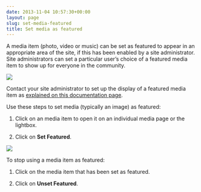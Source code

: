 ```yaml
---
date: 2013-11-04 10:57:30+00:00
layout: page
slug: set-media-featured
title: Set media as featured
---
```


A media item (photo, video or music) can be set as featured to appear in an appropriate area of the site, if this has been enabled by a site administrator. Site administrators can set a particular user’s choice of a featured media item to show up for everyone in the community.

![](https://rtcamp.com/wp-content/uploads/2013/11/image12.png)

Contact your site administrator to set up the display of a featured media item as [explained on this documentation page](https://rtcamp.com/rtmedia/docs/admin/featured-media/).

Use these steps to set media (typically an image) as featured:



	
  1. Click on an media item to open it on an individual media page or the lightbox.

	
  2. Click on **Set Featured**.


![](https://rtcamp.com/wp-content/uploads/2013/11/setfeatured.png)

To stop using a media item as featured:



	
  1. Click on the media item that has been set as featured.

	
  2. Click on **Unset Featured**.


